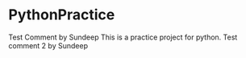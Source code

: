 # PythonPractice
Test Comment by Sundeep
This is a practice project for python.
Test comment 2 by Sundeep
